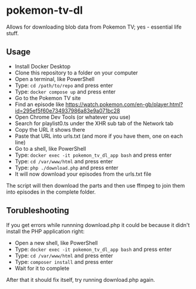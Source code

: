 # pokemon-tv-dl

Allows for downloading blob data from Pokemon TV; yes - essential life stuff.

## Usage

- Install Docker Desktop
- Clone this repository to a folder on your computer
- Open a terminal, like PowerShell
- Type: `cd /path/to/repo` and press enter
- Type: `docker compose up` and press enter
- Go to the Pokemon TV site
- Find an episode like https://watch.pokemon.com/en-gb/player.html?id=295ef5f60e734937986a83e9a071bc28
- Open Chrome Dev Tools (or whatever you use)
- Search for playlist0.ts under the XHR sub tab of the Network tab
- Copy the URL it shows there
- Paste that URL into urls.txt (and more if you have them, one on each line)
- Go to a shell, like PowerShell
- Type: `docker exec -it pokemon_tv_dl_app bash` and press enter
- Type: `cd /var/www/html` and press enter
- Type: `php ./download.php` and press enter
- It will now download your episodes from the urls.txt file

The script will then download the parts and then use ffmpeg to join them into episodes in the complete folder.

## Torubleshooting

If you get errors while runnning download.php it could be because it didn't install the PHP application right:
- Open a new shell, like PowerShell
- Type: `docker exec -it pokemon_tv_dl_app bash` and press enter
- Type: `cd /var/www/html` and press enter
- Type: `composer install` and press enter
- Wait for it to complete

After that it should fix itself, try running download.php again.
